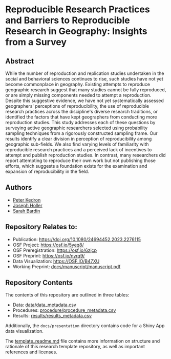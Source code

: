 # Reproducible Research Practices and Barriers to Reproducible Research in Geography: Insights from a Survey

## Abstract

While the number of reproduction and replication studies undertaken in the social and behavioral sciences continues to rise, such studies have not yet become commonplace in geography. Existing attempts to reproduce geographic research suggest that many studies cannot be fully reproduced, or are simply missing components needed to attempt a reproduction. Despite this suggestive evidence, we have not yet systematically assessed geographers' perceptions of reproducibility, the use of reproducible research practices across the discipline's diverse research traditions, or identified the factors that have kept geographers from conducting more reproduction studies. This study addresses each of these questions by surveying active geographic researchers selected using probability sampling techniques from a rigorously constructed sampling frame. Our results identify a clear division in perception of reproducibility among geographic sub-fields. We also find varying levels of familiarity with reproducible research practices and a perceived lack of incentives to attempt and publish reproduction studies. In contrast, many researchers did report attempting to reproduce their own work but not publishing those efforts, which suggests a foundation exists for the examination and expansion of reproducibility in the field.

## Authors

- [Peter Kedron](https://peterkedron.com/)
- [Joseph Holler](https://github.com/josephholler)
- [Sarah Bardin](https://github.com/SarahBardin)

## Repository Relates to:

- Publication: <https://doi.org/10.1080/24694452.2023.2276115>
- OSF Project: <https://osf.io/5yeq8/>
- OSF Preregistration: <https://osf.io/6zjcp>
- OSF Preprint: <https://osf.io/nyrq9/>
- Data Visualization: <https://OSF.IO/B47XU>
- Working Preprint: [docs/manuscript/manuscript.pdf](docs/manuscript)

## Repository Contents

The contents of this repository are outlined in three tables:
- Data: [data/data_metadata.csv](data/data_metadata.csv)
- Procedures: [procedure/procedure_metadata.csv](procedure/procedure_metadata.csv)
- Results: [results/results_metadata.csv](results/results_metadata.csv)

Additionally, the `docs/presentation` directory contains code for a Shiny App data visualization.

The [template_readme.md](template_readme.md) file contains more information on structure and rationale of this research template repository, as well as important references and licenses.
